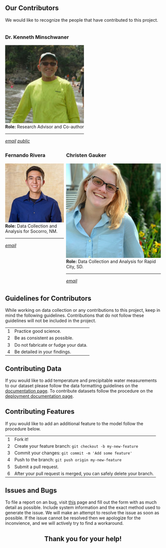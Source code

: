 <a id="top"></a>
<div id="our-peeps">
    <div class="collapsible">
        <div class="collapsible-header">
            <h2>Our Contributors</h2>
        </div>
        <div class="panel">
            <p>
                We would like to recognize the people that have contributed to this project.
            </p>
            <div style="display: flex">
                <div class="collapsible_1 collab">
                    <div class="panel" style="margin-bottom: 0; padding-bottom: 2%;">
                        <h3>Dr. Kenneth Minschwaner</h3>
                        <img width="100%" src="https://github.com/physicsgoddess1972/Precipitable-Water-Model/blob/docs/docs/assets/img/people/kminschwaner.jpg?raw=true/" alt="Kenneth Minschwaner">
                        <br>
                        <b style="font-weight: bold;">Role:</b> Research Advisor and Co-author
                        <hr>
                        <a class="button" target="_blank" style="width: 49%; text-align: center" href="mailto:kenneth.minschwaner@nmt.edu"><i class="material-icons">email</i></a>
                        <a class="button" target="_blank" style="width: 49%; text-align: center" href="http://kestrel.nmt.edu/~krm/Ken_home.html"><i class="material-icons">public</i></a>
                    </div>
                </div>
            </div>
            <div style="display: flex">
                <div class="collapsible_1 collab">
                    <div class="panel" style="margin-bottom: 0; padding-bottom: 2%;">
                        <h3>Fernando Rivera</h3>
                        <img width="100%" src="https://github.com/physicsgoddess1972/Precipitable-Water-Model/blob/docs/docs/assets/img/people/frivera.png?raw=true/" alt="Fernando Rivera">
                        <br>
                        <b style="font-weight: bold;">Role:</b> Data Collection and Analysis for Socorro, NM.
                        <hr>
                        <a class="button" target="_blank" style="width: 100%; text-align: center" href="mailto:fernando.rivera@student.nmt.edu"><i class="material-icons">email</i></a>
                    </div>
                </div>
                <div style="width: 5%"></div>
                <div class="collapsible_1 collab">
                    <div class="panel" style="margin-bottom: 0; padding-bottom: 2%;">
                        <h3>Christen Gauker</h3>
                        <img width="100%" src="https://github.com/physicsgoddess1972/Precipitable-Water-Model/blob/docs/docs/assets/img/people/cgauker.jpg?raw=true/" alt="Christen Gauker">
                        <br>
                        <b style="font-weight: bold;">Role:</b> Data Collection and Analysis for Rapid City, SD.
                        <hr>
                        <a class="button" target="_blank" style="width: 100%; text-align: center" href="mailto:christen.gauker@mines.sdsmt.edu"><i class="material-icons">email</i></a>
                    </div>
                </div>
            </div>
        </div>
    </div>
</div>
<div id="guidelines">
    <div class="collapsible">
        <div class="collapsible-header">
            <h2>Guidelines for Contributors</h2>
        </div>
        <div class="panel">
            While working on data collection or any contributions to this project, keep in mind
            the following guidelines. Contributions that do not follow these guidelines will
            not be included in the project.
            <div class="collapsible_1">
                <div class="guide panel">
                    <table class="usage">
                <tbody>
                <tr style="border: 0px;">
                    <td><span class="numbered">1</span></td>
                    <td>Practice good science.</td>
                </tr>
                <tr>
                    <td><span class="numbered">2</span></td>
                    <td>Be as consistent as possible.</td>
                </tr>
                <tr>
                    <td><span class="numbered">3</span></td>
                    <td>Do not fabricate or fudge your data.</td>
                </tr>
                <tr>
                    <td><span class="numbered">4</span></td>
                    <td>Be detailed in your findings.</td>
                </tr>
                </tbody>
                </table>
                </div>
            </div>
        </div>
    </div>
</div>
<div id="give-data">
<div class="collapsible">
<div class="collapsible-header">
<h2>Contributing Data</h2>
</div>
<div class="panel">
If you would like to add temperature and precipitable water measurements to our dataset please follow the data formatting guidelines on the
<a href="./index.html#data-format">documentation page</a>. To contribute datasets follow the procedure on the <a href="https://precipitable-water.tech/deployment.html#github">deployment documentation page</a>.
</div>
</div></div></div></div>
<div id="give-code">
<div class="collapsible">
<div class="collapsible-header">
<h2>Contributing Features</h2>
</div>
<div class="panel">
If you would like to add an additional feature to the model follow the procedure below.
<div class="collapsible_1">
<div class="panel give-code">
<table class="usage">
<tbody>
<tr style="border: 0px;">
    <td><span class="numbered">1</span></td>
    <td>Fork it!</td>
</tr>
<tr>
    <td><span class="numbered">2</span></td>
    <td>Create your feature branch: <code>git checkout -b my-new-feature</code></td>
</tr>
<tr>
    <td><span class="numbered">3</span></td>
    <td>Commit your changes: <code>git commit -m 'Add some feature'</code></td>
</tr>
<tr>
    <td><span class="numbered">4</span></td>
    <td>Push to the branch: <code>git push origin my-new-feature</code></td>
</tr>
<tr>
    <td><span class="numbered">5</span></td>
    <td>Submit a pull request.</td>
</tr>
<tr>
    <td><span class="numbered">6</span></td>
    <td>After your pull request is merged, you can safely delete your branch.</td>
</tr>
</tbody>
</table>
</div></div>
<div></div></div></div>

<div class="collapsible">
<div class="collapsible-header">
<h2>Issues and Bugs</h2>
</div>
<div class="panel">
<p> To file a report on an bug, visit <a href="">this</a> page and fill out the form
with as much detail as possible. Include system information and the exact method 
used to generate the issue. We will make an attempt to resolve the issue as soon 
as possible. If the issue cannot be resolved then we apologize for the inconvience,
and we will actively try to find a workaround.</p>
</div></div>
</div>
<div class="collapsible">
<div class="collapsible-header" style="text-align: center">
<h2>Thank you for your help!</h2>
</div></div>
